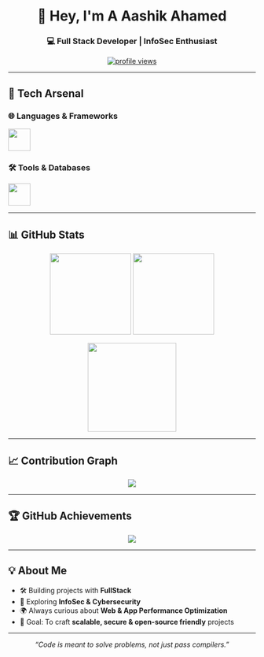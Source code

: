 <h1 align="center">👋 Hey, I'm A Aashik Ahamed</h1>
<h3 align="center">💻 Full Stack Developer | InfoSec Enthusiast</h3>

<p align="center">
  <a href="https://github.com/aaashikahamed">
    <img src="https://komarev.com/ghpvc/?username=aaashikahamed&label=Profile%20Views&color=0e75b6&style=flat" alt="profile views"/>
  </a>
</p>

---

## 🚀 Tech Arsenal  

### 🌐 Languages & Frameworks  
<p align="left">
  <img src="https://skillicons.dev/icons?i=html,css,tailwind,js,react,nodejs,vue,python,django" height="45" />
</p>

### 🛠 Tools & Databases  
<p align="left">
  <img src="https://skillicons.dev/icons?i=firebase,mysql,mongodb,git,linux,vscode" height="45"/>
</p>

---

## 📊 GitHub Stats  
<p align="center">
  <img height="165" src="https://github-readme-stats.vercel.app/api?username=aaashikahamed&show_icons=true&count_private=true&rank_icon=github&theme=tokyonight" />
  <img height="165" src="https://github-readme-streak-stats.herokuapp.com/?user=aaashikahamed&theme=tokyonight" />
</p>

<p align="center">
  <img height="180" src="https://github-readme-stats.vercel.app/api/top-langs/?username=aaashikahamed&layout=compact&langs_count=8&card_width=360&theme=tokyonight" />
</p>

---

## 📈 Contribution Graph  
<p align="center">
  <img src="https://github-readme-activity-graph.vercel.app/graph?username=aaashikahamed&theme=tokyo-night&bg_color=00000000&hide_border=true" />
</p>

---

## 🏆 GitHub Achievements  
<p align="center">
  <img src="https://github-profile-trophy.vercel.app/?username=aaashikahamed&theme=tokyonight&no-frame=true&margin-w=10&row=1&column=7" />
</p>

---

## 💡 About Me  
- 🛠 Building projects with **FullStack**  
- 🔐 Exploring **InfoSec & Cybersecurity**  
- 🌍 Always curious about **Web & App Performance Optimization**  
- 🎯 Goal: To craft **scalable, secure & open-source friendly** projects  

---

<p align="center">
  <i>“Code is meant to solve problems, not just pass compilers.”</i>
</p>
